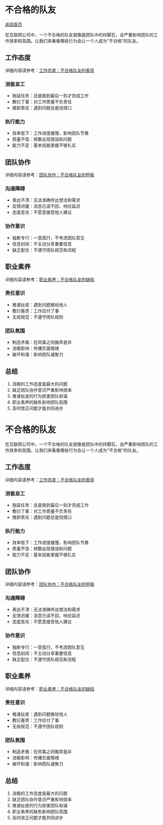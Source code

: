 # 不合格的队友

[返回首页](../README.md)

在互联网公司中，一个不合格的队友就像是团队中的绊脚石，会严重影响团队的工作效率和氛围。让我们来看看哪些行为会让一个人成为"不合格"的队友。

## 工作态度

详细内容请参考：[工作态度：不合格队友的表现](./work-attitude.md)

### 消极怠工
- 拖延任务：总是拖到最后一刻才完成工作
- 敷衍了事：对工作质量不负责任
- 推卸责任：遇到问题总是找借口

### 执行能力
- 效率低下：工作进度缓慢，影响团队节奏
- 质量不佳：频繁出现错误和问题
- 能力不足：基本技能掌握不够扎实

## 团队协作

详细内容请参考：[团队协作：不合格队友的短板](./team-collaboration.md)

### 沟通障碍
- 表达不清：无法准确传达想法和需求
- 反馈迟缓：消息已读不回，响应延迟
- 态度恶劣：不愿意接受他人建议

### 协作意识
- 独断专行：一意孤行，不考虑团队意见
- 信息封闭：不主动分享重要信息
- 缺乏配合：不遵守团队规范和流程

## 职业素养

详细内容请参考：[职业素养：不合格队友的缺陷](./professional-quality.md)

### 责任意识
- 推诿扯皮：遇到问题推给他人
- 敷衍塞责：工作应付了事
- 无视规范：不遵守团队规则

### 团队氛围
- 制造矛盾：在同事之间搬弄是非
- 消极影响：传播负面情绪
- 破坏和谐：影响团队凝聚力

## 总结

1. 消极的工作态度是最大的问题
2. 缺乏团队协作意识严重影响效率
3. 推诿扯皮的行为损害团队和谐
4. 职业素养的缺失影响团队氛围
5. 及时改正问题才能共同进步


# 不合格的队友

在互联网公司中，一个不合格的队友就像是团队中的绊脚石，会严重影响团队的工作效率和氛围。让我们来看看哪些行为会让一个人成为"不合格"的队友。

## 工作态度

详细内容请参考：[工作态度：不合格队友的表现](./work-attitude.md)

### 消极怠工
- 拖延任务：总是拖到最后一刻才完成工作
- 敷衍了事：对工作质量不负责任
- 推卸责任：遇到问题总是找借口

### 执行能力
- 效率低下：工作进度缓慢，影响团队节奏
- 质量不佳：频繁出现错误和问题
- 能力不足：基本技能掌握不够扎实

## 团队协作

详细内容请参考：[团队协作：不合格队友的短板](./team-collaboration.md)

### 沟通障碍
- 表达不清：无法准确传达想法和需求
- 反馈迟缓：消息已读不回，响应延迟
- 态度恶劣：不愿意接受他人建议

### 协作意识
- 独断专行：一意孤行，不考虑团队意见
- 信息封闭：不主动分享重要信息
- 缺乏配合：不遵守团队规范和流程

## 职业素养

详细内容请参考：[职业素养：不合格队友的缺陷](./professional-quality.md)

### 责任意识
- 推诿扯皮：遇到问题推给他人
- 敷衍塞责：工作应付了事
- 无视规范：不遵守团队规则

### 团队氛围
- 制造矛盾：在同事之间搬弄是非
- 消极影响：传播负面情绪
- 破坏和谐：影响团队凝聚力

## 总结

1. 消极的工作态度是最大的问题
2. 缺乏团队协作意识严重影响效率
3. 推诿扯皮的行为损害团队和谐
4. 职业素养的缺失影响团队氛围
5. 及时改正问题才能共同进步